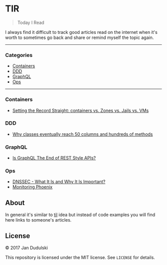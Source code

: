 # TIR

> Today I Read

I always find it difficult to track good articles read on the internet when
it's worth to sometimes go back and share or remind myself the topic again.

---

### Categories

* [Containers](#containers)
* [DDD](#ddd)
* [GraphQL](#graphql)
* [Ops](#ops)

---

### Containers

- [Setting the Record Straight: containers vs. Zones vs. Jails vs. VMs](containers/containers-zones-jails-vms.md)

### DDD

- [Why classes eventually reach 50 columns and hundreds of methods](ddd/why-classes-eventually-reach-50-columns-and-hundreds-of-methods.md)

### GraphQL

- [Is GraphQL The End of REST Style APIs?](graphql/is-graphql-the-end-of-rest-style-apis.md)

### Ops

- [DNSSEC - What It Is and Why It Is Important?](ops/dnssec-what-it-is-and-why-it-is-important.md)
- [Monitoring Phoenix](ops/monitoring-phoenix.md)

## About

In general it's similar to [til](https://github.com/jandudulski/til) idea but instead of code examples you will find here links to someone's articles.

## License

&copy; 2017 Jan Dudulski

This repository is licensed under the MIT license. See `LICENSE` for details.
